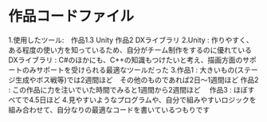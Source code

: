 # 作品コードファイル
1.使用したツール:　作品1.3 Unity 作品2 DXライブラリ
2.Unity         : 作りやすく、ある程度の使い方を知っているため、自分がチーム制作をするのに優れている
  DXライブラリ  : C#のほかにも、C++の知識もつけたいと考え、描画方面のサポートのみサポートを受けられる最適なツールだった
3.作品1         : 大きいもの(ステージ生成やボス戦等)では2週間ほど　その他のものであれば2日～1週間ほど
  作品2		: この作品に力を注いでいた時間でみると1週間から2週間ほど
　作品3         : ほぼすべてで4.5日ほど
4.見やすいようなプログラムや、自分で組みやすいロジックを組み合わせて、自分なりの最適なコードを書いているつもりです
